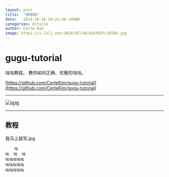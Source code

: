 ```yaml
---
layout:	post
title:	"咕咕咕"
date:	2019-10-28 19:21:40 +0800
categories: Article
author: Certe Kim
image: https://i.loli.net/2018/07/10/5b4392fc16594.jpg
---
```


# gugu-tutorial
咕咕教程。 教你如何正确、优雅的咕咕。

[https://github.com/CerteKim/gugu-tutorial](https://github.com/CerteKim/gugu-tutorial)

---

![咕咕](https://i.loli.net/2018/07/10/5b4392fc16594.jpg)

---

## 教程

我马上就写.jpg

```
    咕    
咕  咕  咕
咕咕咕咕咕
咕咕咕咕咕
咕咕咕咕咕
```